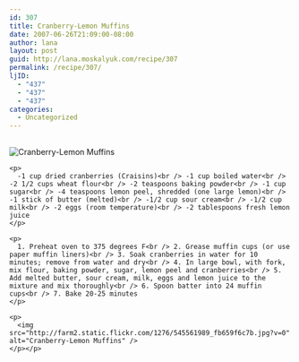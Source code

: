 ```yaml
---
id: 307
title: Cranberry-Lemon Muffins
date: 2007-06-26T21:09:00-08:00
author: lana
layout: post
guid: http://lana.moskalyuk.com/recipe/307
permalink: /recipe/307/
ljID:
  - "437"
  - "437"
  - "437"
categories:
  - Uncategorized
---
```

<div class="post">
  <h2 class="sIFR-replaced" id="post-677">
    <span class="sIFR-alternate"></span>
  </h2>
  
  <p>
    <small></small>
  </p>
  
  <div class="entry">
    <p>
      <img src="http://farm2.static.flickr.com/1084/545564231_4e30398d06.jpg?v=0" alt="Cranberry-Lemon Muffins" />
    </p>
    
    <p>
      -1 cup dried cranberries (Craisins)<br /> -1 cup boiled water<br /> -2 1/2 cups wheat flour<br /> -2 teaspoons baking powder<br /> -1 cup sugar<br /> -4 teaspoons lemon peel, shredded (one large lemon)<br /> -1 stick of butter (melted)<br /> -1/2 cup sour cream<br /> -1/2 cup milk<br /> -2 eggs (room temperature)<br /> -2 tablespoons fresh lemon juice
    </p>
    
    <p>
      1. Preheat oven to 375 degrees F<br /> 2. Grease muffin cups (or use paper muffin liners)<br /> 3. Soak cranberries in water for 10 minutes; remove from water and dry<br /> 4. In large bowl, with fork, mix flour, baking powder, sugar, lemon peel and cranberries<br /> 5. Add melted butter, sour cream, milk, eggs and lemon juice to the mixture and mix thoroughly<br /> 6. Spoon batter into 24 muffin cups<br /> 7. Bake 20-25 minutes
    </p>
    
    <p>
      <img src="http://farm2.static.flickr.com/1276/545561989_fb659f6c7b.jpg?v=0" alt="Cranberry-Lemon Muffins" />
    </p></p>
  </div>
</div>